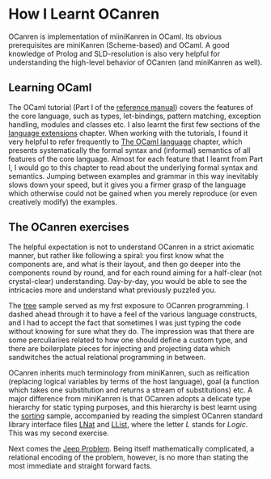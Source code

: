 # How I Learnt OCanren 

OCanren is implementation of miiniKanren in OCaml. Its obvious prerequisites
are miniKanren (Scheme-based) and OCaml. A good knowledge of Prolog and
SLD-resolution is also very helpful for understanding the high-level behavior
of OCanren (and miniKanren as well). 


## Learning OCaml

The OCaml tutorial (Part I of the [reference manual](http://caml.inria.fr/pub/docs/manual-ocaml/)) covers the features of the core language, such as types,
let-bindings, pattern matching, exception handling, modules and classes etc. I
also learnt the first few sections of the [language extensions](http://caml.inria.fr/pub/docs/manual-ocaml/extn.html) chapter. When working with the tutorials,
I found it very helpful to refer frequently to [The OCaml language](http://caml.inria.fr/pub/docs/manual-ocaml/language.html) chapter, which presents systematically
the formal syntax and (informal) semantics of all features of the core
language. Almost for each feature that I learnt from Part I, I would go to this chapter to read about
the underlying formal syntax and semantics. Jumping between examples and grammar in this way inevitably slows down your speed, but it gives you a firmer
grasp of the language which otherwise could not be gained when you merely
reproduce (or even creatively modify) the examples.  


## The OCanren exercises

The helpful expectation is not to understand OCanren in a strict axiomatic
manner, but rather like following a spiral: you first know what the
components are, and what is their layout, and then go deeper into the
components round by round, and for each round aiming for a half-clear
(not crystal-clear) understanding. Day-by-day, you would be  able to
see the intricacies more and understand what previously puzzled you. 


The [tree](tree) sample served as my frst exposure to OCanren programming.
I dashed ahead through it to have a feel of the various language constructs,
and I had to accept the fact that sometimes I was just
typing the code without knowing for sure what they do. The impression was
that there are some perculiariies related to how one should define a custom
type, and there are boilerplate pieces for injecting and projecting data which
sandwitches the actual relational programming in between. 


OCanren inherits much terminology from miniKanren,
such as reification (replacing logical variables by terms of the host language),
goal (a function which takes one substitution and returns a stream of
substitutions) etc. A major difference from miniKanren is that OCanren adopts
a delicate type hierarchy for static typing purposes, and this hierarchy is
best learnt using the [sorting](sorting) sample, accompanied by reading the
simplest OCanren standard library interface files [LNat](https://github.com/JetBrains-Research/OCanren/blob/master/src/std/LNat.mli) and [LList](https://github.com/JetBrains-Research/OCanren/blob/master/src/std/LNat.mli), where the
letter _L_ stands for _Logic_. This was my second exercise.


Next comes the [Jeep Problem](JeepProblem). Being itself mathematically complicated, a relational
encoding of the problem, however, is no more than stating the most immediate
and straight forward facts. 


